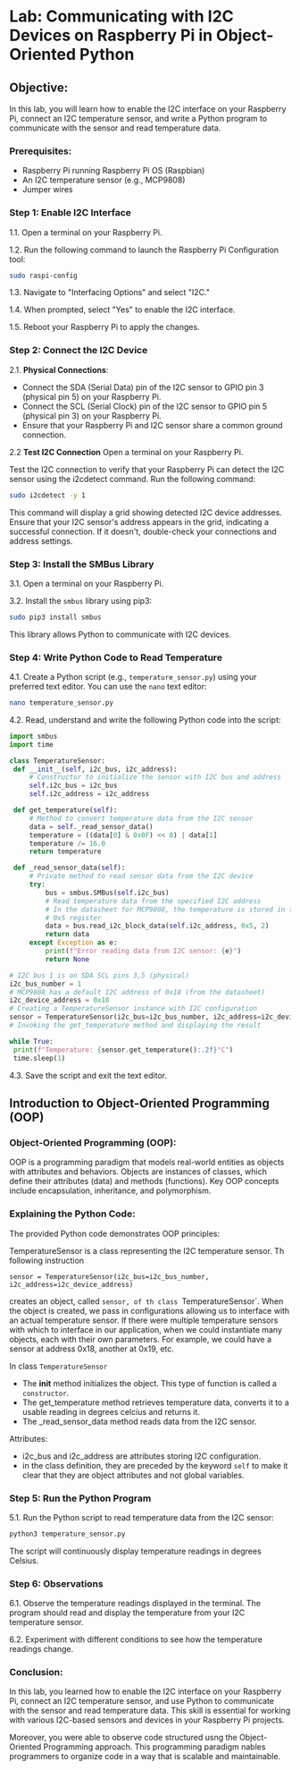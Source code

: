 # Lab: Communicating with I2C Devices on Raspberry Pi in Object-Oriented Python

## Objective:
In this lab, you will learn how to enable the I2C interface on your Raspberry Pi, connect an I2C temperature sensor, and write a Python program to communicate with the sensor and read temperature data.

### Prerequisites:
- Raspberry Pi running Raspberry Pi OS (Raspbian)
- An I2C temperature sensor (e.g., MCP9808)
- Jumper wires

### Step 1: Enable I2C Interface

1.1. Open a terminal on your Raspberry Pi.

1.2. Run the following command to launch the Raspberry Pi Configuration tool:
   
   ```bash
   sudo raspi-config
   ```

1.3. Navigate to "Interfacing Options" and select "I2C."

1.4. When prompted, select "Yes" to enable the I2C interface.

1.5. Reboot your Raspberry Pi to apply the changes.

### Step 2: Connect the I2C Device

2.1. **Physical Connections**:
   - Connect the SDA (Serial Data) pin of the I2C sensor to GPIO pin 3 (physical pin 5) on your Raspberry Pi.
   - Connect the SCL (Serial Clock) pin of the I2C sensor to GPIO pin 5 (physical pin 3) on your Raspberry Pi.
   - Ensure that your Raspberry Pi and I2C sensor share a common ground connection.

2.2 **Test I2C Connection**
Open a terminal on your Raspberry Pi.

Test the I2C connection to verify that your Raspberry Pi can detect the I2C sensor using the i2cdetect command. Run the following command:

```bash
sudo i2cdetect -y 1
```

This command will display a grid showing detected I2C device addresses. Ensure that your I2C sensor's address appears in the grid, indicating a successful connection. If it doesn't, double-check your connections and address settings.

### Step 3: Install the SMBus Library

3.1. Open a terminal on your Raspberry Pi.

3.2. Install the `smbus` library using pip3:

   ```bash
   sudo pip3 install smbus
   ```

   This library allows Python to communicate with I2C devices.

### Step 4: Write Python Code to Read Temperature

4.1. Create a Python script (e.g., `temperature_sensor.py`) using your preferred text editor. You can use the `nano` text editor:

   ```bash
   nano temperature_sensor.py
   ```

4.2. Read, understand and write the following Python code into the script:

   ```python
import smbus
import time

class TemperatureSensor:
    def __init__(self, i2c_bus, i2c_address):
        # Constructor to initialize the sensor with I2C bus and address
        self.i2c_bus = i2c_bus
        self.i2c_address = i2c_address

    def get_temperature(self):
        # Method to convert temperature data from the I2C sensor
        data = self._read_sensor_data()
        temperature = ((data[0] & 0x0F) << 8) | data[1]
        temperature /= 16.0
        return temperature

    def _read_sensor_data(self):
        # Private method to read sensor data from the I2C device
        try:
            bus = smbus.SMBus(self.i2c_bus)
            # Read temperature data from the specified I2C address
            # In the datasheet for MCP9808, the temperature is stored in the
            # 0x5 register
            data = bus.read_i2c_block_data(self.i2c_address, 0x5, 2)
            return data
        except Exception as e:
            print(f"Error reading data from I2C sensor: {e}")
            return None

# I2C bus 1 is on SDA SCL pins 3,5 (physical)
i2c_bus_number = 1
# MCP9808 has a default I2C address of 0x18 (from the datasheet)
i2c_device_address = 0x18
# Creating a TemperatureSensor instance with I2C configuration
sensor = TemperatureSensor(i2c_bus=i2c_bus_number, i2c_address=i2c_device_address)
# Invoking the get_temperature method and displaying the result

while True:
    print(f"Temperature: {sensor.get_temperature():.2f}°C")
    time.sleep(1)
   ```

4.3. Save the script and exit the text editor.


## Introduction to Object-Oriented Programming (OOP)
### Object-Oriented Programming (OOP):

OOP is a programming paradigm that models real-world entities as objects with attributes and behaviors.
Objects are instances of classes, which define their attributes (data) and methods (functions).
Key OOP concepts include encapsulation, inheritance, and polymorphism.

### Explaining the Python Code:

The provided Python code demonstrates OOP principles:

TemperatureSensor is a class representing the I2C temperature sensor.
Th following instruction
```
sensor = TemperatureSensor(i2c_bus=i2c_bus_number, i2c_address=i2c_device_address)
```
creates an object, called `sensor, of th class `TemperatureSensor`.
When the object is created, we pass in configurations allowing us to interface with an actual temperature sensor.
If there were multiple temperature sensors with which to interface in our application, when we could instantiate many objects, each with their own parameters.
For example, we could have a sensor at address 0x18, another at 0x19, etc.

In class `TemperatureSensor`

- The __init__ method initializes the object. This type of function is called a `constructor`.
- The get_temperature method retrieves temperature data, converts it to a usable reading in degrees celcius and returns it.
- The _read_sensor_data method reads data from the I2C sensor.

Attributes:
- i2c_bus and i2c_address are attributes storing I2C configuration.
- in the class definition, they are preceded by the keyword `self` to make it clear that they are object attributes and not global variables.


### Step 5: Run the Python Program

5.1. Run the Python script to read temperature data from the I2C sensor:

   ```bash
   python3 temperature_sensor.py
   ```

   The script will continuously display temperature readings in degrees Celsius.

### Step 6: Observations

6.1. Observe the temperature readings displayed in the terminal. The program should read and display the temperature from your I2C temperature sensor.

6.2. Experiment with different conditions to see how the temperature readings change.

### Conclusion:
In this lab, you learned how to enable the I2C interface on your Raspberry Pi, connect an I2C temperature sensor, and use Python to communicate with the sensor and read temperature data. This skill is essential for working with various I2C-based sensors and devices in your Raspberry Pi projects.

Moreover, you were able to observe code structured usng the Object-Oriented Programming approach.
This programming paradigm nables programmers to organize code in a way that is scalable and maintainable.
